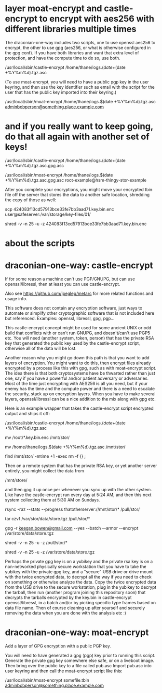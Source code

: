 # layer moat-encrypt and castle-encrypt to encrypt with aes256 with different libraries multiple times

The draconian-one-way includes two scripts, one to use openssl aes256 to encrypt, the other to use gpg (aes256, or what is otherwise configured in the gpg conf). If you have both libraries and want that extra level of protection, and have the compute time to do so, use both.



/usr/local/sbin/castle-encrypt /home/thane/logs.$(date +%Y%m%d).tgz /home/thane/logs.$(date +%Y%m%d).tgz.asc

(To use moat-encrypt, you will need to have a public pgp key in the user keyring, and then use the key identifier such as email with the script for the user that has the public key imported into their keyring.)

/usr/local/sbin/moat-encrypt /home/thane/logs.$(date +%Y%m%d).tgz.asc adminbobperson@something.place.example.com

# and if you really want to keep going, do that all again with another set of keys!

/usr/local/sbin/castle-encrypt /home/thane/logs.$(date +%Y%m%d).tgz.asc.gpg /home/thane/logs.$(date +%Y%m%d).tgz.asc.gpg.asc

/usr/local/sbin/moat-encrypt /home/thane/logs.$(date +%Y%m%d).tgz.asc.gpg.asc root-example@hsm-thingy-stor-example


After you complete your encryptions, you might move your encrypted tbin file off the server that stores the data to another safe location, shredding the copy of those as well:


  scp 424083f13cd57913bce33fe7bb3aad71.key.bin.enc user@safeserver:/var/storage/key-files/01/
  
  shred -v -n 25 -u -z 424083f13cd57913bce33fe7bb3aad71.key.bin.enc


# about the scripts

# draconian-one-way: castle-encrypt
If for some reason a machine can't use PGP/GNUPG, but can use openssl/libressl, then at least you can use castle-encrypt.

Also see https://github.com/jpegleg/metarc for more related functions and usage info.

This software does not contain any encryption software, just ways to automate or simplify other cryptographic software that is not included here but referenced. Examples: openssl, libressl, gpg, pgp...

This castle-encrypt concept might be used for some ancient UNIX or odd build that conflicts with or can't run GNUPG, and doesn't/can't use PGP5 etc.
You will need (another system, token, person) that has the private RSA key that generated the public key used by the castle-encrypt script, otherwise all of the data will be lost.

Another reason why you might go down this path is that you want to add layers of encryption. You might want to do this,
then encrypt files already encrypted by a process like this with gpg, such as with moat-encrypt script. The idea there is that both cryptosystems have be thwarted
rather than just one, say if you have a powerful and/or patient adversary or adversaries. Most of the time just encrypting with AES256 is all you need, but if your enemy has the time and the compute power and there is a need to escalate the security, stack up on encryption layers. When you have to make several layers, openssl/libressl can be a nice addition to the mix along with gpg etc.

Here is an example wrapper that takes the castle-encrypt script encrypted output and ships it off:

/usr/local/sbin/castle-encrypt /home/thane/logs.$(date +%Y%m%d).tgz /home/thane/logs.$(date +%Y%m%d).tgz.asc

mv /root/*.key.bin.enc /mnt/stor/

mv /home/thane/logs.$(date +%Y%m%d).tgz.asc /mnt/stor/

find /mnt/stor/ -mtime +1 -exec rm -f {} \;


Then on a remote system that has the private RSA key, or yet another server entirely, you might collect the data from 

/mnt/store/

and then gpg it up once per whenever you sync up with the other system. Like have the castle-encrypt run every day at 5:24 AM, and then this next system collecting them at 5:30 AM on Sundays.

rsync -raz --stats --progress thatotherserver://mnt/stor/* /pull/stor/

tar czvf /var/stor/data/store.tgz /pull/stor/*

gpg -r keegan.bowen@gmail.com --yes --batch --armor --encrypt /var/store/data/store.tgz

shred -v -n 25 -u -z /pull/stor/*

shred -v -n 25 -u -z /var/store/data/store.tgz

Perhaps the private gpg key is on a yubikey and the private rsa key is on a non-networked physically secure workstation that you have to take the yubikey with the private gpg key, and a "secure" USB drive or drive mount with the twice encrypted data, to decrypt all the way if you need to check on something or otherwise analyze the data. Copy the twice encrypted data from the USB drive to the secure workstation, plug in the yubikey to decrypt the tarball, then run (another program joining this repository soon) that decrypts the tarballs encrypted by the key.bin in castle-encrypt openssl/libressl, in a batch and/or by picking specific type frames based on data file name. Then of course cleaning up after yourself and securely removing the data when you are done with the analysis etc :)


# draconian-one-way: moat-encrypt
Add a layer of GPG encryption with a public PGP key.


You will need to have generated a gpg (pgp) key prior to running this script.
Generate the private gpg key somewhere else safe, or on a liveboot image.
Then bring over the public key to a file called pub.asc
Import pub.asc into user keyring and then call the moat-encrypt script like this:

/usr/local/sbin/moat-encrypt somefile.tbin adminbobperson@something.place.example.com
